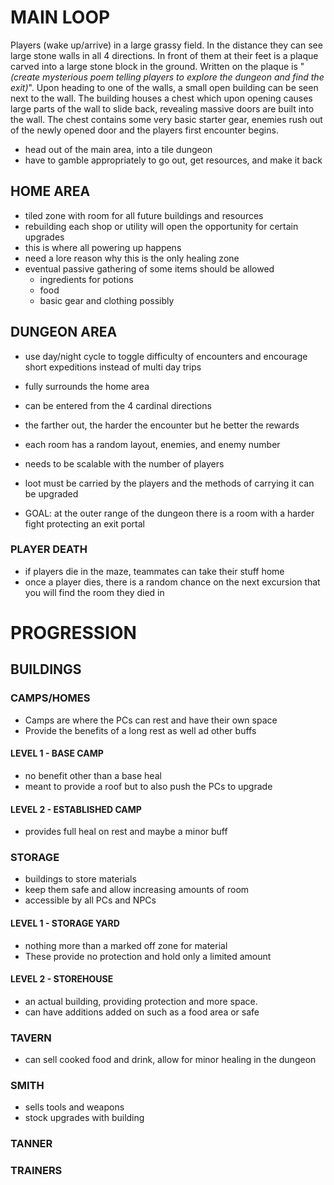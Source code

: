 # MAIN LOOP
Players (wake up/arrive) in a large grassy field. In the distance they can see large stone walls in all 4 directions. In front of them at their feet is a plaque carved into a large stone block in the ground. Written on the plaque is "_(create mysterious poem telling players to explore the dungeon and find the exit)_". Upon heading to one of the walls, a small open building can be seen next to the wall. The building houses a chest which upon opening causes large parts of the wall to slide back, revealing massive doors are built into the wall. The chest contains some very basic starter gear, enemies rush out of the newly opened door and the players first encounter begins.
- head out of the main area, into a tile dungeon
- have to gamble appropriately to go out, get resources, and make it back
## HOME AREA
- tiled zone with room for all future buildings and resources
- rebuilding each shop or utility will open the opportunity for certain upgrades
- this is where all powering up happens
- need a lore reason why this is the only healing zone
- eventual passive gathering of some items should be allowed
    - ingredients for potions
    - food
    - basic gear and clothing possibly
## DUNGEON AREA
- use day/night cycle to toggle difficulty of encounters and encourage short expeditions instead of multi day trips
- fully surrounds the home area
- can be entered from the 4 cardinal directions
- the farther out, the harder the encounter but he better the rewards
- each room has a random layout, enemies, and enemy number
- needs to be scalable with the number of players
- loot must be carried by the players and the methods of carrying it can be upgraded

- GOAL: at the outer range of the dungeon there is a room with a harder fight protecting an exit portal
### PLAYER DEATH
- if players die in the maze, teammates can take their stuff home
- once a player dies, there is a random chance on the next excursion that you will find the room they died in

# PROGRESSION
## BUILDINGS
### CAMPS/HOMES
- Camps are where the PCs can rest and have their own space
- Provide the benefits of a long rest as well ad other buffs
#### LEVEL 1 - BASE CAMP
- no benefit other than a base heal
- meant to provide a roof but to also push the PCs to upgrade
#### LEVEL 2 - ESTABLISHED CAMP
- provides full heal on rest and maybe a minor buff
### STORAGE
- buildings to store materials
- keep them safe and allow increasing amounts of room
- accessible by all PCs and NPCs
#### LEVEL 1 - STORAGE YARD
- nothing more than a marked off zone for material
- These provide no protection and hold only a limited amount
#### LEVEL 2 - STOREHOUSE
- an actual building, providing protection and more space.
- can have additions added on such as a food area or safe
### TAVERN
- can sell cooked food and drink, allow for minor healing in the dungeon
### SMITH
- sells tools and weapons
- stock upgrades with building
### TANNER
### TRAINERS